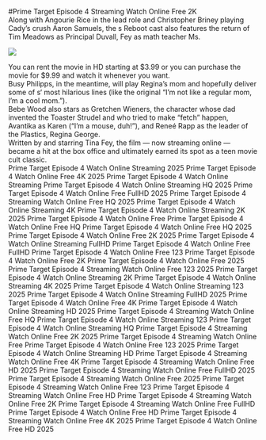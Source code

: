 #Prime Target Episode 4 Streaming Watch Online Free 2K  
Along with Angourie Rice in the lead role and Christopher Briney playing Cady’s crush Aaron Samuels, the s Reboot cast also features the return of Tim Meadows as Principal Duvall, Fey as math teacher Ms.  
  
[![](https://i.imgur.com/qSNzIqt.png)](https://movie.rssnews.media/LljsFjr.php)  
  
You can rent the movie in HD starting at $3.99 or you can purchase the movie for $9.99 and watch it whenever you want.  
Busy Philipps, in the meantime, will play Regina’s mom and hopefully deliver some of s‘ most hilarious lines (like the original “I’m not like a regular mom, I’m a cool mom.”).  
Bebe Wood also stars as Gretchen Wieners, the character whose dad invented the Toaster Strudel and who tried to make “fetch” happen, Avantika as Karen (“I’m a mouse, duh!”), and Reneé Rapp as the leader of the Plastics, Regina George.  
Written by and starring Tina Fey, the film — now streaming online — became a hit at the box office and ultimately earned its spot as a teen movie cult classic.  
Prime Target Episode 4 Watch Online Streaming 2025
Prime Target Episode 4 Watch Online Free 4K 2025
Prime Target Episode 4 Watch Online Streaming
Prime Target Episode 4 Watch Online Streaming HQ 2025
Prime Target Episode 4 Watch Online Free FullHD 2025
Prime Target Episode 4 Streaming Watch Online Free HQ 2025
Prime Target Episode 4 Watch Online Streaming 4K
Prime Target Episode 4 Watch Online Streaming 2K 2025
Prime Target Episode 4 Watch Online Free
Prime Target Episode 4 Watch Online Free HQ
Prime Target Episode 4 Watch Online Free HQ 2025
Prime Target Episode 4 Watch Online Free 2K 2025
Prime Target Episode 4 Watch Online Streaming FullHD
Prime Target Episode 4 Watch Online Free FullHD
Prime Target Episode 4 Watch Online Free 123
Prime Target Episode 4 Watch Online Free 2K
Prime Target Episode 4 Watch Online Free 2025
Prime Target Episode 4 Streaming Watch Online Free 123 2025
Prime Target Episode 4 Watch Online Streaming 2K
Prime Target Episode 4 Watch Online Streaming 4K 2025
Prime Target Episode 4 Watch Online Streaming 123 2025
Prime Target Episode 4 Watch Online Streaming FullHD 2025
Prime Target Episode 4 Watch Online Free 4K
Prime Target Episode 4 Watch Online Streaming HD 2025
Prime Target Episode 4 Streaming Watch Online Free HQ
Prime Target Episode 4 Watch Online Streaming 123
Prime Target Episode 4 Watch Online Streaming HQ
Prime Target Episode 4 Streaming Watch Online Free 2K 2025
Prime Target Episode 4 Streaming Watch Online Free
Prime Target Episode 4 Watch Online Free 123 2025
Prime Target Episode 4 Watch Online Streaming HD
Prime Target Episode 4 Streaming Watch Online Free 4K
Prime Target Episode 4 Streaming Watch Online Free HD 2025
Prime Target Episode 4 Streaming Watch Online Free FullHD 2025
Prime Target Episode 4 Streaming Watch Online Free 2025
Prime Target Episode 4 Streaming Watch Online Free 123
Prime Target Episode 4 Streaming Watch Online Free HD
Prime Target Episode 4 Streaming Watch Online Free 2K
Prime Target Episode 4 Streaming Watch Online Free FullHD
Prime Target Episode 4 Watch Online Free HD
Prime Target Episode 4 Streaming Watch Online Free 4K 2025
Prime Target Episode 4 Watch Online Free HD 2025